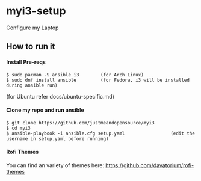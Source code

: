 # myi3-setup
Configure my Laptop

## How to run it
#### Install Pre-reqs
```
$ sudo pacman -S ansible i3        (for Arch Linux)
$ sudo dnf install ansible         (for Fedora, i3 will be installed during ansible run)
```
(for Ubuntu refer docs/ubuntu-specific.md)

#### Clone my repo and run ansible
```
$ git clone https://github.com/justmeandopensource/myi3
$ cd myi3
$ ansible-playbook -i ansible.cfg setup.yaml                 (edit the username in setup.yaml before running)
```

#### Rofi Themes
You can find an variety of themes here: https://github.com/davatorium/rofi-themes
